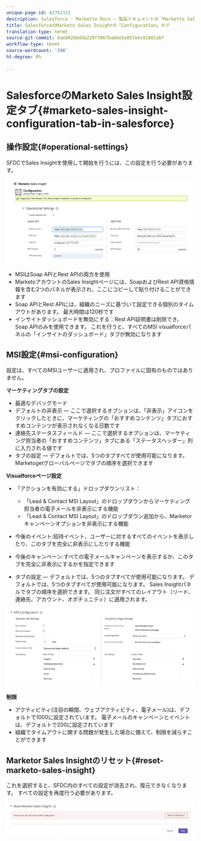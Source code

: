```yaml
---
unique-page-id: 42762322
description: Salesforce - Marketto Docs — 製品ドキュメントの「Marketto Sales Insight Configuration」タブ
title: SalesforceのMarketo Sales Insightの「Configuration」タブ
translation-type: tm+mt
source-git-commit: 6ae882dddda220f7067babbe5a057eec82601abf
workflow-type: tm+mt
source-wordcount: '398'
ht-degree: 0%

---
```



# SalesforceのMarketo Sales Insight設定タブ{#marketo-sales-insight-configuration-tab-in-salesforce}

## 操作設定{#operational-settings}

SFDCでSales Insightを使用して開始を行うには、この設定を行う必要があります。

![](assets/one.png)

* MSIはSoap APIとRest APIの両方を使用
* MarketoアカウントのSales Insightページには、SoapおよびRest API資格情報を含む2つのパネルが表示され、ここにコピーして貼り付けることができます
* Soap APIとRest APIには、組織のニーズに基づいて設定できる個別のタイムアウトがあります。 最大時間は120秒です
* インサイトダッシュボードを無効にする：Rest API証明書は削除でき、Soap APIのみを使用できます。 これを行うと、すべてのMSI visualforceパネルの「インサイトのダッシュボード」タブが無効になります

## MSI設定{#msi-configuration}

設定は、すべてのMSIユーザーに適用され、プロファイルに固有のものではありません。

**マーケティングタブの設定**

* 最適なデバッグモード
* デフォルトの非表示 — ここで選択するオプションは、「非表示」アイコンをクリックしたときに、マーケティングの「おすすめコンテンツ」タブにおすすめコンテンツが表示されなくなる日数です
* 連絡先ステータスフィールド — ここで選択するオプションは、マーケティング担当者の「おすすめコンテンツ」タブにある「ステータスヘッダー」列に入力される値です
* タブの設定 — デフォルトでは、5つのタブすべてが使用可能になります。 Marketogetグローバルページでタブの順序を選択できます

**Visualforceページ設定**

* 「アクションを有効にする」ドロップダウンリスト：

   * 「Lead &amp; Contact MSI Layout」のドロップダウンからマーケティング担当者の電子メールを非表示にする機能
   * 「Lead &amp; Contact MSI Layout」のドロップダウン追加から、Marketorキャンペーンオプションを非表示にする機能

* 今後のイベント:招待イベント、ユーザーに対するすべてのイベントを表示したり、このタブを完全に非表示にしたりする機能
* 今後のキャンペーン:すべての電子メールキャンペーンを表示するか、このタブを完全に非表示にするかを指定できます
* タブの設定 — デフォルトでは、5つのタブすべてが使用可能になります。 デフォルトでは、5つのタブすべてが使用可能になります。 Sales Insightパネルでタブの順序を選択できます。 同じ注文がすべてのレイアウト（リード、連絡先、アカウント、オポチュニティ）に適用されます。

![](assets/two.png)

**制限**

* アクティビティ(注目の瞬間、ウェブアクティビティ、電子メール)は、デフォルトで1000に設定されています。 電子メールのキャンペーンとイベントは、デフォルトで200に設定されています
* 組織でタイムアウトに関する問題が発生した場合に備えて、制限を減らすことができます

## Marketor Sales Insightのリセット{#reset-marketo-sales-insight}

これを選択すると、SFDC内のすべての設定が消去され、復元できなくなります。 すべての設定を再度行う必要があります。

![](assets/three.png)
